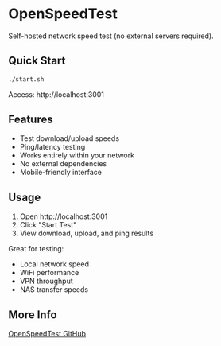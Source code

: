 # OpenSpeedTest

Self-hosted network speed test (no external servers required).

## Quick Start

```bash
./start.sh
```

Access: http://localhost:3001

## Features

- Test download/upload speeds
- Ping/latency testing
- Works entirely within your network
- No external dependencies
- Mobile-friendly interface

## Usage

1. Open http://localhost:3001
2. Click "Start Test"
3. View download, upload, and ping results

Great for testing:
- Local network speed
- WiFi performance
- VPN throughput
- NAS transfer speeds

## More Info

[OpenSpeedTest GitHub](https://github.com/openspeedtest/Speed-Test)
